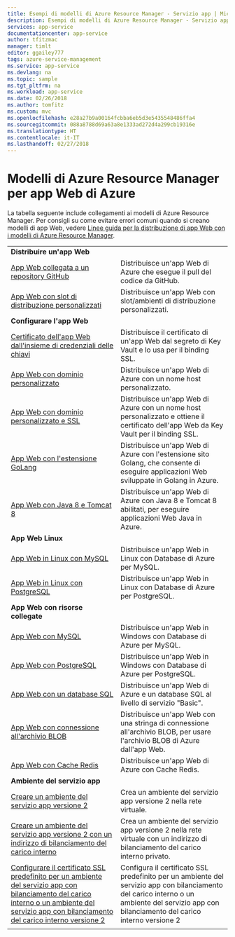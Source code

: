 ```yaml
---
title: Esempi di modelli di Azure Resource Manager - Servizio app | Microsoft Docs
description: Esempi di modelli di Azure Resource Manager - Servizio app
services: app-service
documentationcenter: app-service
author: tfitzmac
manager: timlt
editor: ggailey777
tags: azure-service-management
ms.service: app-service
ms.devlang: na
ms.topic: sample
ms.tgt_pltfrm: na
ms.workload: app-service
ms.date: 02/26/2018
ms.author: tomfitz
ms.custom: mvc
ms.openlocfilehash: e28a27b9a00164fcbba6eb5d3e5435548486ffa4
ms.sourcegitcommit: 088a8788d69a63a8e1333ad272d4a299cb19316e
ms.translationtype: HT
ms.contentlocale: it-IT
ms.lasthandoff: 02/27/2018
---
```

# <a name="azure-resource-manager-templates-for-azure-web-apps"></a>Modelli di Azure Resource Manager per app Web di Azure

La tabella seguente include collegamenti ai modelli di Azure Resource Manager. Per consigli su come evitare errori comuni quando si creano modelli di app Web, vedere [Linee guida per la distribuzione di app Web con i modelli di Azure Resource Manager](web-sites-rm-template-guidance.md).

| | |
|-|-|
|**Distribuire un'app Web**||
| [App Web collegata a un repository GitHub](https://github.com/Azure/azure-quickstart-templates/tree/master/201-web-app-github-deploy)| Distribuisce un'app Web di Azure che esegue il pull del codice da GitHub. |
| [App Web con slot di distribuzione personalizzati](https://github.com/Azure/azure-quickstart-templates/tree/master/101-webapp-custom-deployment-slots)| Distribuisce un'app Web con slot/ambienti di distribuzione personalizzati. |
|**Configurare l'app Web**||
| [Certificato dell'app Web dall'insieme di credenziali delle chiavi ](https://github.com/Azure/azure-quickstart-templates/tree/master/201-web-app-certificate-from-key-vault)| Distribuisce il certificato di un'app Web dal segreto di Key Vault e lo usa per il binding SSL. |
| [App Web con dominio personalizzato](https://github.com/Azure/azure-quickstart-templates/tree/master/201-web-app-custom-domain)| Distribuisce un'app Web di Azure con un nome host personalizzato. |
| [App Web con dominio personalizzato e SSL](https://github.com/Azure/azure-quickstart-templates/tree/master/201-web-app-custom-domain-and-ssl)| Distribuisce un'app Web di Azure con un nome host personalizzato e ottiene il certificato dell'app Web da Key Vault per il binding SSL. |
| [App Web con l'estensione GoLang](https://github.com/Azure/azure-quickstart-templates/tree/master/101-webapp-with-golang)| Distribuisce un'app Web di Azure con l'estensione sito Golang, che consente di eseguire applicazioni Web sviluppate in Golang in Azure. |
| [App Web con Java 8 e Tomcat 8](https://github.com/Azure/azure-quickstart-templates/tree/master/201-web-app-java-tomcat)| Distribuisce un'app Web di Azure con Java 8 e Tomcat 8 abilitati, per eseguire applicazioni Web Java in Azure. |
|**App Web Linux**||
| [App Web in Linux con MySQL](https://github.com/Azure/azure-quickstart-templates/tree/master/101-webapp-linux-managed-mysql) | Distribuisce un'app Web in Linux con Database di Azure per MySQL. |
| [App Web in Linux con PostgreSQL](https://github.com/Azure/azure-quickstart-templates/tree/master/101-webapp-linux-managed-postgresql) | Distribuisce un'app Web in Linux con Database di Azure per PostgreSQL. |
|**App Web con risorse collegate**||
| [App Web con MySQL](https://github.com/Azure/azure-quickstart-templates/tree/master/101-webapp-managed-mysql)| Distribuisce un'app Web in Windows con Database di Azure per MySQL. |
| [App Web con PostgreSQL](https://github.com/Azure/azure-quickstart-templates/tree/master/101-webapp-managed-postgresql)| Distribuisce un'app Web in Windows con Database di Azure per PostgreSQL. |
| [App Web con un database SQL](https://github.com/Azure/azure-quickstart-templates/tree/master/201-web-app-sql-database)| Distribuisce un'app Web di Azure e un database SQL al livello di servizio "Basic". |
| [App Web con connessione all'archivio BLOB](https://github.com/Azure/azure-quickstart-templates/tree/master/201-web-app-blob-connection)| Distribuisce un'app Web con una stringa di connessione all'archivio BLOB, per usare l'archivio BLOB di Azure dall'app Web. |
| [App Web con Cache Redis](https://github.com/Azure/azure-quickstart-templates/tree/master/201-web-app-with-redis-cache)| Distribuisce un'app Web di Azure con Cache Redis. |
|**Ambiente del servizio app**||
| [Creare un ambiente del servizio app versione 2](https://github.com/Azure/azure-quickstart-templates/tree/master/201-web-app-asev2-create) | Crea un ambiente del servizio app versione 2 nella rete virtuale. |
| [Creare un ambiente del servizio app versione 2 con un indirizzo di bilanciamento del carico interno](https://github.com/Azure/azure-quickstart-templates/tree/master/201-web-app-asev2-ilb-create/) | Crea un ambiente del servizio app versione 2 nella rete virtuale con un indirizzo di bilanciamento del carico interno privato. |
| [Configurare il certificato SSL predefinito per un ambiente del servizio app con bilanciamento del carico interno o un ambiente del servizio app con bilanciamento del carico interno versione 2](https://github.com/Azure/azure-quickstart-templates/tree/master/201-web-app-ase-ilb-configure-default-ssl) | Configura il certificato SSL predefinito per un ambiente del servizio app con bilanciamento del carico interno o un ambiente del servizio app con bilanciamento del carico interno versione 2 |
| | |
